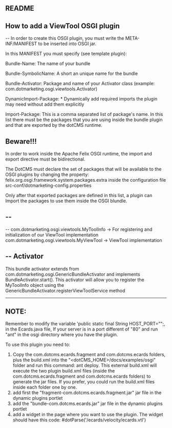 
README
------

How to add a ViewTool OSGI plugin
---------------------------------

--
In order to create this OSGI plugin, you must write the META-INF/MANIFEST
to be inserted into OSGI jar.

In this MANIFEST you must specify (see template plugin):

Bundle-Name: The name of your bundle

Bundle-SymbolicName: A short an unique name for the bundle

Bundle-Activator: Package and name of your Activator class (example: com.dotmarketing.osgi.viewtools.Activator)

DynamicImport-Package: *
    Dynamically add required imports the plugin may need without add them explicitly

Import-Package: This is a comma separated list of package's name.
                In this list there must be the packages that you are using inside
                the bundle plugin and that are exported by the dotCMS runtime.

Beware!!!
---------

In order to work inside the Apache Felix OSGI runtime, the import
and export directive must be bidirectional.

The DotCMS must declare the set of packages that will be available
to the OSGI plugins by changing the property:
felix.org.osgi.framework.system.packages.extra
inside the configuration file src-conf/dotmarketing-config.properties

Only after that exported packages are defined in this list,
a plugin can Import the packages to use them inside the OSGI blundle.

--
--
--
com.dotmarketing.osgi.viewtools.MyToolInfo -> For registering and initialization of our ViewTool implementation
com.dotmarketing.osgi.viewtools.MyViewTool -> ViewTool implementation

--
Activator
---------

This bundle activator extends from com.dotmarketing.osgi.GenericBundleActivator and implements BundleActivator.start().
This activator will allow you to register the MyToolInfo object using the GenericBundleActivator.registerViewToolService method

----------------------------------------------------------
NOTE:
--------------------------------------------------------
Remember to modify the variable 'public static final String HOST_PORT="";, in the Ecards.java file, If your server is in a port different of "80" and run "ant" in the osgi directory where you have the plugin. 

To use this plugin you need to:
1. Copy the com.dotcms.ecards.fragment and com.dotcms.ecards folders, plus the build.xml into the "<dotCMS_HOME>/docs/examples/osgi" folder and run this command: ant deploy. This external build.xml will execute the two plugin build.xml files (inside the com.dotcms.ecards.fragment and com.dotcms.ecards folders) to generate the jar files. If you prefer, you could run the build.xml files inside each folder one by one.
2. add first the "fragment-com.dotcms.ecards.fragment.jar" jar file in the dynamic plugins portlet
3. add the "bundle-com.dotcms.ecards.jar" jar file in the dynamic plugins portlet
4. add a widget in the page where you want to use the plugin. The widget should have this code: 
#dotParse('/ecards/velocity/ecards.vtl')
